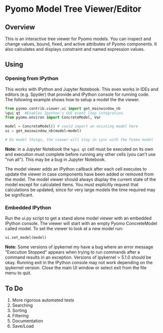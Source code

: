 # Pyomo Model Tree Viewer/Editor

## Overview
This is an interactive tree viewer for Pyomo models.  You can inspect and change values, bound, fixed, and active attributes of Pyomo components.  It also calculates and displays constraint and named expression values.

## Using

### Opening from IPython

This works with IPython and Jupyter Notebook.  This even works in IDEs and editors (e.g. Spyder) that provide and IPython console for running code.  The following example shows how to setup a model the the viewer.

```python
from pyomo.contrib.viewer.ui import get_mainwindow_nb
%gui qt  #Enables Ipython's GUI event loop integration.
from pyomo.environ import ConcreteModel, Var

model = ConcreteModel() # could import an existing model here
ui = get_mainwindow_nb(model=model)

# Do model things, the viewer will stay in sync with the Pyomo model
```

**Note:** in a Jupyter Notebook the ```%gui qt``` cell must be executed on its own and execution must complete before running any other cells (you can't use "run all").  This may be a bug in Jupyter Notebook.

The model viewer adds an IPython callback after each cell executes to update the viewer in case components have been added or removed from the model. The model viewer should always display the current state of the model except for calculated items.  You must explicitly request that calculations be updated, since for very large models the time required may be significant.

### Embedded IPython

Run the ui.py script to get a stand alone model viewer with an embedded IPython console. The viewer will start with an empty Pyomo ConcreteModel called model. To set the viewer to look at a new model run:

```python
ui.set_model(model)
```

**Note:** Some versions of ipykernel my have a bug where an error message "Execution Stopped" appears when trying to run commands after a command results in an exception. Versions of ipykernel > 5.1.0 should be okay.  Running exit in the IPython console may not work depending on the ipykernel version. Close the main UI window or select exit from the file menu to quit.   

## To Do

1. More rigorous automated tests
2. Searching
3. Sorting
4. Filtering
5. Documentation
6. Save/Load
